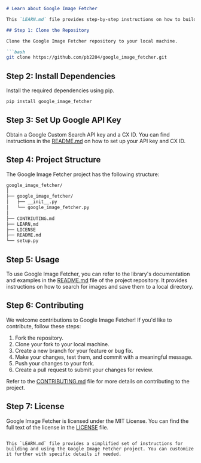 ```markdown
# Learn about Google Image Fetcher

This `LEARN.md` file provides step-by-step instructions on how to build the Google Image Fetcher project.

## Step 1: Clone the Repository

Clone the Google Image Fetcher repository to your local machine.

```bash
git clone https://github.com/pb2204/google_image_fetcher.git
```

## Step 2: Install Dependencies

Install the required dependencies using pip.

```bash
pip install google_image_fetcher
```

## Step 3: Set Up Google API Key

Obtain a Google Custom Search API key and a CX ID. You can find instructions in the [README.md](README.md) on how to set up your API key and CX ID.

## Step 4: Project Structure

The Google Image Fetcher project has the following structure:

```bash
google_image_fetcher/
│
├── google_image_fetcher/
│   ├── __init__.py
│   └── google_image_fetcher.py
│
├── CONTRIUTING.md
├── LEARN,md
├── LICENSE
├── README.md
└── setup.py
```

## Step 5: Usage

To use Google Image Fetcher, you can refer to the library's documentation and examples in the [README.md](https://github.com/PB2204/google_image_fetcher/blob/main/README.md) file of the project repository. It provides instructions on how to search for images and save them to a local directory.

## Step 6: Contributing

We welcome contributions to Google Image Fetcher! If you'd like to contribute, follow these steps:

1. Fork the repository.
2. Clone your fork to your local machine.
3. Create a new branch for your feature or bug fix.
4. Make your changes, test them, and commit with a meaningful message.
5. Push your changes to your fork.
6. Create a pull request to submit your changes for review.

Refer to the [CONTRIBUTING.md](https://github.com/PB2204/google_image_fetcher/blob/main/CONTRIBUTING.md) file for more details on contributing to the project.

## Step 7: License

Google Image Fetcher is licensed under the MIT License. You can find the full text of the license in the [LICENSE](https://github.com/PB2204/google_image_fetcher/blob/main/LICENSE) file.
```

This `LEARN.md` file provides a simplified set of instructions for building and using the Google Image Fetcher project. You can customize it further with specific details if needed.